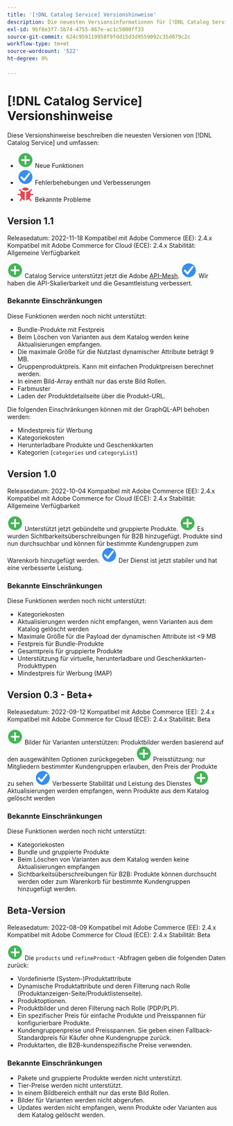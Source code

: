 ```yaml
---
title: '[!DNL Catalog Service] Versionshinweise'
description: Die neuesten Versionsinformationen für [!DNL Catalog Service] für Adobe Commerce.
exl-id: 9bf8e3f7-5b74-4755-867e-ac1c5000ff33
source-git-commit: 624c959119958f9fdd15d3d9559092c35d079c2c
workflow-type: tm+mt
source-wordcount: '522'
ht-degree: 0%

---
```


# [!DNL Catalog Service] Versionshinweise

Diese Versionshinweise beschreiben die neuesten Versionen von [!DNL Catalog Service] und umfassen:

* ![Neu](../assets/new.svg) Neue Funktionen
* ![Fehlerbehebung](../assets/fix.svg) Fehlerbehebungen und Verbesserungen
* ![Fehler](../assets/bug.svg) Bekannte Probleme

## Version 1.1

Releasedatum: 2022-11-18 Kompatibel mit Adobe Commerce (EE): 2.4.x Kompatibel mit Adobe Commerce for Cloud (ECE): 2.4.x Stabilität: Allgemeine Verfügbarkeit

![Neu](../assets/new.svg) Catalog Service unterstützt jetzt die Adobe [API-Mesh](https://developer.adobe.com/graphql-mesh-gateway/).
![Fehlerbehebung](../assets/fix.svg) Wir haben die API-Skalierbarkeit und die Gesamtleistung verbessert.

### Bekannte Einschränkungen

Diese Funktionen werden noch nicht unterstützt:

* Bundle-Produkte mit Festpreis
* Beim Löschen von Varianten aus dem Katalog werden keine Aktualisierungen empfangen.
* Die maximale Größe für die Nutzlast dynamischer Attribute beträgt 9 MB.
* Gruppenproduktpreis. Kann mit einfachen Produktpreisen berechnet werden.
* In einem Bild-Array enthält nur das erste Bild Rollen.
* Farbmuster
* Laden der Produktdetailseite über die Produkt-URL.

Die folgenden Einschränkungen können mit der GraphQL-API behoben werden:

* Mindestpreis für Werbung
* Kategoriekosten
* Herunterladbare Produkte und Geschenkkarten
* Kategorien (`categories` und `categoryList`)

## Version 1.0

Releasedatum: 2022-10-04 Kompatibel mit Adobe Commerce (EE): 2.4.x Kompatibel mit Adobe Commerce for Cloud (ECE): 2.4.x Stabilität: Allgemeine Verfügbarkeit

![Neu](../assets/new.svg) Unterstützt jetzt gebündelte und gruppierte Produkte.
![Neu](../assets/new.svg) Es wurden Sichtbarkeitsüberschreibungen für B2B hinzugefügt. Produkte sind nun durchsuchbar und können für bestimmte Kundengruppen zum Warenkorb hinzugefügt werden.
![Fehlerbehebung](../assets/fix.svg) Der Dienst ist jetzt stabiler und hat eine verbesserte Leistung.

### Bekannte Einschränkungen

Diese Funktionen werden noch nicht unterstützt:

* Kategoriekosten
* Aktualisierungen werden nicht empfangen, wenn Varianten aus dem Katalog gelöscht werden
* Maximale Größe für die Payload der dynamischen Attribute ist &lt;9 MB
* Festpreis für Bundle-Produkte
* Gesamtpreis für gruppierte Produkte
* Unterstützung für virtuelle, herunterladbare und Geschenkkarten-Produkttypen
* Mindestpreis für Werbung (MAP)

## Version 0.3 - Beta+

Releasedatum: 2022-09-12 Kompatibel mit Adobe Commerce (EE): 2.4.x Kompatibel mit Adobe Commerce for Cloud (ECE): 2.4.x Stabilität: Beta

![Neu](../assets/new.svg) Bilder für Varianten unterstützen: Produktbilder werden basierend auf den ausgewählten Optionen zurückgegeben
![Neu](../assets/new.svg) Preisstützung: nur Mitgliedern bestimmter Kundengruppen erlauben, den Preis der Produkte zu sehen
![Fehlerbehebung](../assets/fix.svg) Verbesserte Stabilität und Leistung des Dienstes
![Neu](../assets/new.svg) Aktualisierungen werden empfangen, wenn Produkte aus dem Katalog gelöscht werden

### Bekannte Einschränkungen

Diese Funktionen werden noch nicht unterstützt:

* Kategoriekosten
* Bundle und gruppierte Produkte
* Beim Löschen von Varianten aus dem Katalog werden keine Aktualisierungen empfangen
* Sichtbarkeitsüberschreibungen für B2B: Produkte können durchsucht werden oder zum Warenkorb für bestimmte Kundengruppen hinzugefügt werden.

## Beta-Version

Releasedatum: 2022-08-09 Kompatibel mit Adobe Commerce (EE): 2.4.x Kompatibel mit Adobe Commerce for Cloud (ECE): 2.4.x Stabilität: Beta

![Neu](../assets/new.svg) Die `products` und `refineProduct` -Abfragen geben die folgenden Daten zurück:

* Vordefinierte (System-)Produktattribute
* Dynamische Produktattribute und deren Filterung nach Rolle (Produktanzeigen-Seite/Produktlistenseite).
* Produktoptionen.
* Produktbilder und deren Filterung nach Rolle (PDP/PLP).
* Ein spezifischer Preis für einfache Produkte und Preisspannen für konfigurierbare Produkte.
* Kundengruppenpreise und Preisspannen. Sie geben einen Fallback-Standardpreis für Käufer ohne Kundengruppe zurück.
* Produktarten, die B2B-kundenspezifische Preise verwenden.

### Bekannte Einschränkungen

* Pakete und gruppierte Produkte werden nicht unterstützt.
* Tier-Preise werden nicht unterstützt.
* In einem Bildbereich enthält nur das erste Bild Rollen.
* Bilder für Varianten werden nicht abgerufen.
* Updates werden nicht empfangen, wenn Produkte oder Varianten aus dem Katalog gelöscht werden.
